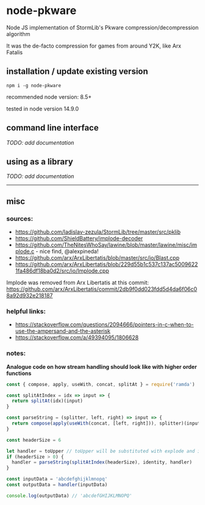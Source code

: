 # node-pkware

Node JS implementation of StormLib's Pkware compression/decompression algorithm

It was the de-facto compression for games from around Y2K, like Arx Fatalis

## installation / update existing version

`npm i -g node-pkware`

recommended node version: 8.5+

tested in node version 14.9.0

## command line interface

_TODO: add documentation_

## using as a library

_TODO: add documentation_

---

## misc

### sources:

- https://github.com/ladislav-zezula/StormLib/tree/master/src/pklib
- https://github.com/ShieldBattery/implode-decoder
- https://github.com/TheNitesWhoSay/lawine/blob/master/lawine/misc/implode.c - nice find, @alexpineda!
- https://github.com/arx/ArxLibertatis/blob/master/src/io/Blast.cpp
- https://github.com/arx/ArxLibertatis/blob/229d55b1c537c137ac50096221fa486df18ba0d2/src/io/Implode.cpp

Implode was removed from Arx Libertatis at this commit: https://github.com/arx/ArxLibertatis/commit/2db9f0dd023fdd5d4da6f06c08a92d932e218187

### helpful links:

- https://stackoverflow.com/questions/2094666/pointers-in-c-when-to-use-the-ampersand-and-the-asterisk
- https://stackoverflow.com/a/49394095/1806628

### notes:

**Analogue code on how stream handling should look like with higher order functions**

```javascript
const { compose, apply, useWith, concat, splitAt } = require('ramda')

const splitAtIndex = idx => input => {
  return splitAt(idx)(input)
}

const parseString = (splitter, left, right) => input => {
  return compose(apply(useWith(concat, [left, right])), splitter)(input)
}

const headerSize = 6

let handler = toUpper // toUpper will be substituted with explode and implode
if (headerSize > 0) {
  handler = parseString(splitAtIndex(headerSize), identity, handler)
}

const inputData = 'abcdefghijklmnopq'
const outputData = handler(inputData)

console.log(outputData) // 'abcdefGHIJKLMNOPQ'
```
